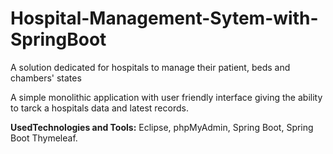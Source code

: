 # Hospital-Management-Sytem-with-SpringBoot

A  solution dedicated for hospitals to manage their patient, beds and chambers' states

A simple monolithic application with user friendly interface giving the ability to tarck a hospitals data and latest records.

**UsedTechnologies and Tools:**
Eclipse, phpMyAdmin, Spring Boot, Spring Boot Thymeleaf.
